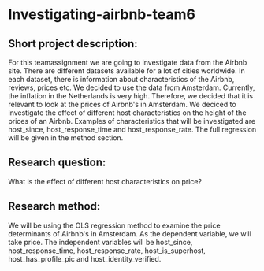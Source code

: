 # Investigating-airbnb-team6

## Short project description: 
For this teamassignment we are going to investigate data from the Airbnb site. There are different datasets available for a lot of cities worldwide. In each dataset, there is information about characteristics of the Airbnb, reviews, prices etc. We decided to use the data from Amsterdam. Currently, the inflation in the Netherlands is very high. Therefore, we decided that it is relevant to look at the prices of Airbnb's in Amsterdam. We deciced to investigate the effect of different host characteristics on the height of the prices of an Airbnb. Examples of characteristics that will be investigated are host_since, host_response_time and host_response_rate. The full regression will be given in the method section.

## Research question: 
What is the effect of different host characteristics on price?

## Research method:
We will be using the OLS regression method to examine the price determinants of Airbnb's in Amsterdam. As the dependent variable, we will take price. The independent variables will be host_since, host_response_time, host_response_rate, host_is_superhost, host_has_profile_pic and host_identity_verified.
